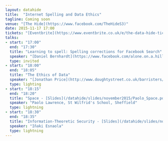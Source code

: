 ```yaml
---
layout: datahide
title:  "Internet Spelling and Data Ethics"
tagline: Coming soon
venue: "[The Hide](https://www.facebook.com/TheHideS3)"
date: 2015-11-17 17:00
tickets: "[Eventbrite](https://www.eventbrite.co.uk/e/the-data-hide-tickets-19365085492)"
talks:
- start: "17:00"
  end: "17:30"
  title: "Learning to spell: Spelling corrections for Facebook Search"
  speaker: "[Daniel Bernhardt](https://www.facebook.com/alone.on.a.hill), Facebook London"
  type: invited
- start: "18:00"
  end: "18:05"
  title: "The Ethics of Data"
  speaker: "[Jonathan Price](http://www.doughtystreet.co.uk/barristers/profile/jonathan-price), Doughty Street Chambers"
  type: lighting
- start: "18:15"
  end: "18:20"
  title: "Space - [Slides](/datahide/slides/november2015/Paolo_Space.pdf)"
  speaker: "Paolo Lawrence, St Wilfrid's School, Sheffield"
  type: lightning
- start: "18:30"
  end: "18:35"
  title: "Information-Theoretic Security - [Slides](/datahide/slides/november2015/Inaki.pdf)"
  speaker: "Iñaki Esnaola"
  type: lightning
---
```

